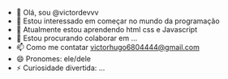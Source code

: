 - 👋 Olá, sou @victordevvv
- 👀 Estou interessado em começar no mundo da programação 
- 🌱 Atualmente estou aprendendo html css e Javascript
- 💞️ Estou procurando colaborar em ...
- 📫 Como me contatar victorhugo6804444@gmail.com
- 😄 Pronomes: ele/dele 
- ⚡ Curiosidade divertida: ...
  

<!---
victordevvv/victordevvv is a ✨ special ✨ repository because its `README.md` (this file) appears on your GitHub profile.
You can click the Preview link to take a look at your changes.
--->
